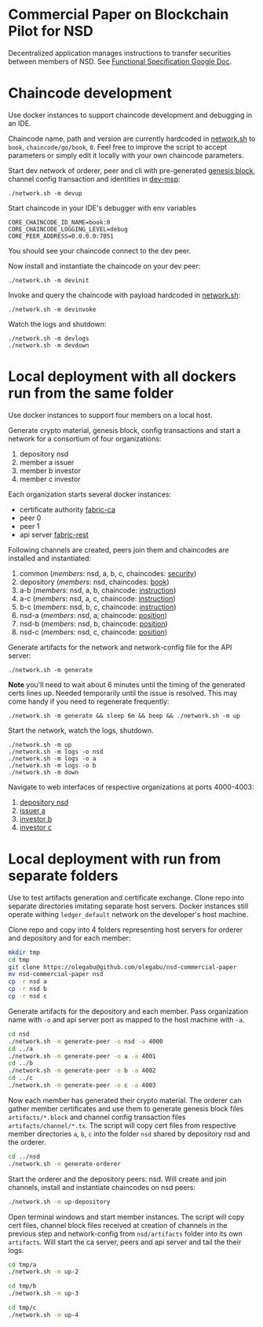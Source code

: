 # Commercial Paper on Blockchain Pilot for NSD

Decentralized application manages instructions to transfer securities between members of NSD.
See [Functional Specification Google Doc](https://docs.google.com/document/d/1N2PjBoSN_M2hXXtBFyUv9HACu0Q-6WWqCv_TRcdIS8Y/edit?usp=sharing).

# Chaincode development

Use docker instances to support chaincode development and debugging in an IDE.

Chaincode name, path and version are currently hardcoded in [network.sh](network.sh) to `book`, `chaincode/go/book`, `0`.
Feel free to improve the script to accept parameters or simply edit it locally with your own chaincode parameters.   

Start dev network of orderer, peer and cli with pre-generated [genesis block](ledger/dev-genesis.block), 
channel config transaction and identities in [dev-msp](ledger/dev-msp):

`./network.sh -m devup` 

Start chaincode in your IDE's debugger with env variables

```
CORE_CHAINCODE_ID_NAME=book:0
CORE_CHAINCODE_LOGGING_LEVEL=debug
CORE_PEER_ADDRESS=0.0.0.0:7051
```

You should see your chaincode connect to the dev peer. 

Now install and instantiate the chaincode on your dev peer:

`./network.sh -m devinit`

Invoke and query the chaincode with payload hardcoded in [network.sh](network.sh):

`./network.sh -m devinvoke`

Watch the logs and shutdown:

```
./network.sh -m devlogs
./network.sh -m devdown
```

# Local deployment with all dockers run from the same folder

Use docker instances to support four members on a local host.

Generate crypto material, genesis block, config transactions and start a network for a consortium of four organizations:

1. depository nsd
1. member a issuer
1. member b investor
1. member c investor

Each organization starts several docker instances:

- certificate authority [fabric-ca](https://github.com/hyperledger/fabric-ca)
- peer 0
- peer 1
- api server [fabric-rest](https://github.com/Altoros/fabric-rest)

Following channels are created, peers join them and chaincodes are installed and instantiated:

1. common (*members*: nsd, a, b, c, chaincodes: [security](chaincode/go/security))
1. depository (*members*: nsd, chaincodes: [book](chaincode/go/book))
1. a-b (*members*: nsd, a, b, chaincode: [instruction](chaincode/go/instruction))
1. a-c (*members*: nsd, a, c, chaincode: [instruction](chaincode/go/instruction))
1. b-c (*members*: nsd, b, c, chaincode: [instruction](chaincode/go/instruction))
1. nsd-a (*members*: nsd, a, chaincode: [position](chaincode/go/position))
1. nsd-b (*members*: nsd, b, chaincode: [position](chaincode/go/position))
1. nsd-c (*members*: nsd, c, chaincode: [position](chaincode/go/position))

Generate artifacts for the network and network-config file for the API server:

`./network.sh -m generate`

**Note** you'll need to wait about 6 minutes until the timing of the generated certs lines up. 
Needed temporarily until the issue is resolved. This may come handy if you need to regenerate frequently:

`./network.sh -m generate && sleep 6m && beep && ./network.sh -m up`

Start the network, watch the logs, shutdown.

```
./network.sh -m up
./network.sh -m logs -o nsd
./network.sh -m logs -o a
./network.sh -m logs -o b
./network.sh -m down
```

Navigate to web interfaces of respective organizations at ports 4000-4003:

1. [depository nsd](http://localhost:4000)
1. [issuer a](http://localhost:4001)
1. [investor b](http://localhost:4002)
1. [investor c](http://localhost:4003)

# Local deployment with run from separate folders

Use to test artifacts generation and certificate exchange. Clone repo into separate directories imitating separate
host servers. Docker instances still operate withing `ledger_default` network on the developer's host machine.

Clone repo and copy into 4 folders representing host servers for orderer and depository and for each member:

```bash
mkdir tmp
cd tmp
git clone https://olegabu@github.com/olegabu/nsd-commercial-paper
mv nsd-commercial-paper nsd
cp -r nsd a
cp -r nsd b
cp -r nsd c
```

Generate artifacts for the depository and each member. Pass organization name with `-o` and api server port as mapped to
the host machine with `-a`.

```bash
cd nsd
./network.sh -m generate-peer -o nsd -a 4000
cd ../a
./network.sh -m generate-peer -o a -a 4001
cd ../b
./network.sh -m generate-peer -o b -a 4002
cd ../c
./network.sh -m generate-peer -o c -a 4003
```

Now each member has generated their crypto material. The orderer can gather member certificates and use them to generate
genesis block files `artifacts/*.block` and channel config transaction files `artifacts/channel/*.tx`. The script will
copy cert files from respective member directories `a`, `b`, `c` into the folder `nsd` shared by depository nsd
and the orderer.

```bash
cd ../nsd
./network.sh -m generate-orderer
```

Start the orderer and the depository peers: nsd. Will create and join channels, install and instantiate chaincodes
on nsd peers:

```bash
./network.sh -m up-depository
``` 

Open terminal windows and start member instances. The script will copy cert files, channel block files received 
at creation of channels in the previous step and network-config from `nsd/artifacts` folder into its own `artifacts`. 
Will start the ca server, peers and api server and tail the their logs.

```bash
cd tmp/a
./network.sh -m up-2
``` 
```bash
cd tmp/b
./network.sh -m up-3
``` 
```bash
cd tmp/c
./network.sh -m up-4
``` 





